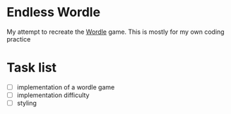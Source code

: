 # Endless Wordle

My attempt to recreate the [Wordle](https://www.powerlanguage.co.uk/wordle/) game. This is mostly for my own coding practice

# Task list

- [ ] implementation of a wordle game
- [ ] implementation difficulty
- [ ] styling
